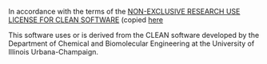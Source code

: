 
In accordance with the terms of the [NON-EXCLUSIVE RESEARCH USE LICENSE FOR CLEAN SOFTWARE](https://github.com/tttianhao/CLEAN/blob/main/NON-EXCLUSIVE%20RESEARCH%20USE%20LICENSE%20FOR%20CLEAN%20SOFTWARE.pdf) (copied [here]((https://github.com/pnnl-predictive-phenomics/CLEAN-contact/blob/main/NON-EXCLUSIVE%20RESEARCH%20USE%20LICENSE%20FOR%20CLEAN%20SOFTWARE.pdf))

This software uses or is derived from the CLEAN software developed by the Department 
of Chemical and Biomolecular Engineering at the University of Illinois Urbana-Champaign.
